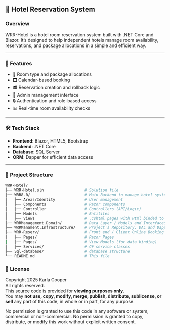 ## 🏨 Hotel Reservation System

### Overview

WRR-Hotel is a hotel room reservation system built with .NET Core and Blazor. It’s designed to help independent hotels manage room availability, reservations, and package allocations in a simple and efficient way.

---

### 🚀 Features

- 💼 Room type and package allocations
- 🗖️ Calendar-based booking
- 📻 Reservation creation and rollback logic
- 👤 Admin management interface
- 🔒 Authentication and role-based access 
- 📊 Real-time room availability checks

---

### 🛠️ Tech Stack
- **Frontend**: Blazor, HTML5, Bootstrap
- **Backend**: .NET Core
- **Database**: SQL Server
- **ORM**: Dapper for efficient data access


---

### 📂 Project Structure

```bash
WRR-Hotel/
├── WRR-Hotel.sln                  # Solution file
├── WRR8-0/                        # Main Backend to manage hotel system (MVC)
│   ├── Areas/Identity             # User management
│   ├── Components                 # Razor components
│   ├── Controller                 # Controllers (API/Logic)
│   ├── Models                     # Entitites
│   ├── Views                      # .cshtml pages with Html binded to Models
├── WRRManagement.Domain/          # Data Layer / Models and Interfaces
├── WRRManament.Infrastructure/    # Project's Repository, DAL and Dapper connection
├── WRR-Reserv/                    # Front end / Client Online Booking Platform  (Blazor)         
│   ├── Pages/                     # Razor Pages
|   ├── Pages/                     # View Models (for data binding)
│   ├── Services/                  # C# service classes
├── Sql-database/                  # database structure
└── README.md                      # This file
```


### 📄 License
Copyright 2025 Karla Cooper  
All rights reserved.  
This source code is provided for **viewing purposes only**.  
You may **not use, copy, modify, merge, publish, distribute, sublicense, or sell** any part of this code, in whole or in part, for any purpose.

No permission is granted to use this code in any software or system, commercial or non-commercial.
No permission is granted to copy, distribute, or modify this work without explicit written consent.  



